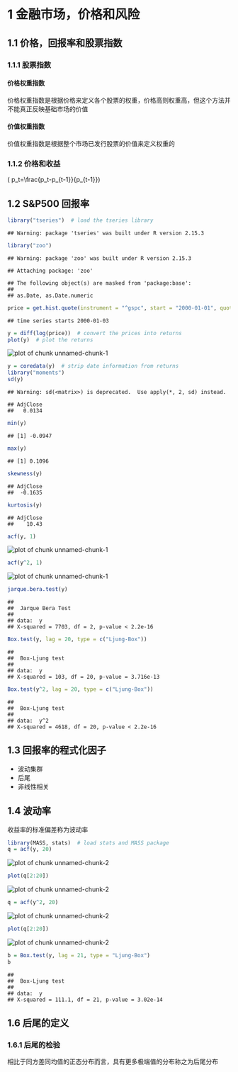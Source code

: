 1 金融市场，价格和风险
========================================================
1.1 价格，回报率和股票指数
--------------------------------------
### 1.1.1 股票指数
#### 价格权重指数
价格权重指数是根据价格来定义各个股票的权重，价格高则权重高，但这个方法并不能真正反映基础市场的价值
#### 价值权重指数
价值权重指数是根据整个市场已发行股票的价值来定义权重的
### 1.1.2 价格和收益
\( p_t=\frac{p_t-p_{t-1}}{p_{t-1}}\)

1.2 S&P500 回报率
----------------------------------------

```r
library("tseries")  # load the tseries library
```

```
## Warning: package 'tseries' was built under R version 2.15.3
```

```r
library("zoo")
```

```
## Warning: package 'zoo' was built under R version 2.15.3
```

```
## Attaching package: 'zoo'
```

```
## The following object(s) are masked from 'package:base':
## 
## as.Date, as.Date.numeric
```

```r
price = get.hist.quote(instrument = "^gspc", start = "2000-01-01", quote = "AdjClose")  # download the prices,from January 1, 2000 until today
```

```
## time series starts 2000-01-03
```

```r
y = diff(log(price))  # convert the prices into returns
plot(y)  # plot the returns
```

![plot of chunk unnamed-chunk-1](figure/unnamed-chunk-11.png) 

```r
y = coredata(y)  # strip date information from returns
library("moments")
sd(y)
```

```
## Warning: sd(<matrix>) is deprecated.  Use apply(*, 2, sd) instead.
```

```
## AdjClose 
##   0.0134
```

```r
min(y)
```

```
## [1] -0.0947
```

```r
max(y)
```

```
## [1] 0.1096
```

```r
skewness(y)
```

```
## AdjClose 
##  -0.1635
```

```r
kurtosis(y)
```

```
## AdjClose 
##    10.43
```

```r
acf(y, 1)
```

![plot of chunk unnamed-chunk-1](figure/unnamed-chunk-12.png) 

```r
acf(y^2, 1)
```

![plot of chunk unnamed-chunk-1](figure/unnamed-chunk-13.png) 

```r
jarque.bera.test(y)
```

```
## 
## 	Jarque Bera Test
## 
## data:  y 
## X-squared = 7703, df = 2, p-value < 2.2e-16
```

```r
Box.test(y, lag = 20, type = c("Ljung-Box"))
```

```
## 
## 	Box-Ljung test
## 
## data:  y 
## X-squared = 103, df = 20, p-value = 3.716e-13
```

```r
Box.test(y^2, lag = 20, type = c("Ljung-Box"))
```

```
## 
## 	Box-Ljung test
## 
## data:  y^2 
## X-squared = 4618, df = 20, p-value < 2.2e-16
```

1.3 回报率的程式化因子
-------------------------
* 波动集群
* 后尾
* 非线性相关

1.4 波动率
-----------------------
收益率的标准偏差称为波动率

```r
library(MASS, stats)  # load stats and MASS package
q = acf(y, 20)
```

![plot of chunk unnamed-chunk-2](figure/unnamed-chunk-21.png) 

```r
plot(q[2:20])
```

![plot of chunk unnamed-chunk-2](figure/unnamed-chunk-22.png) 

```r
q = acf(y^2, 20)
```

![plot of chunk unnamed-chunk-2](figure/unnamed-chunk-23.png) 

```r
plot(q[2:20])
```

![plot of chunk unnamed-chunk-2](figure/unnamed-chunk-24.png) 

```r
b = Box.test(y, lag = 21, type = "Ljung-Box")
b
```

```
## 
## 	Box-Ljung test
## 
## data:  y 
## X-squared = 111.1, df = 21, p-value = 3.02e-14
```



1.6 后尾的定义
----------
### 1.6.1 后尾的检验
相比于同方差同均值的正态分布而言，具有更多极端值的分布称之为后尾分布

